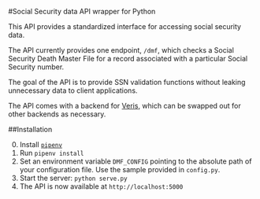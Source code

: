 #Social Security data API wrapper for Python

This API provides a standardized interface for accessing social security data.

The API currently provides one endpoint, `/dmf`, which checks a Social Security Death Master File for a record associated with a particular Social Security number.

The goal of the API is to provide SSN validation functions without leaking unnecessary data to client applications.

The API comes with a backend for [Veris](http://veris-ssn.com/), which can be swapped out for other backends as necessary.

##Installation

0. Install [`pipenv`](https://docs.pipenv.org/)
1. Run `pipenv install`
2. Set an environment variable `DMF_CONFIG` pointing to the absolute path of your configuration file. Use the sample provided in `config.py`.
3. Start the server: `python serve.py`
4. The API is now available at `http://localhost:5000`
